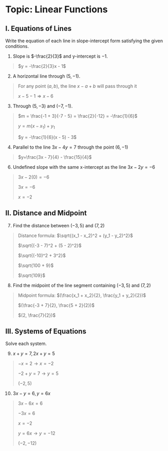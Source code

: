# Topic: Linear Functions

## I. Equations of Lines

Write the equation of each line in slope-intercept form satisfying the given conditions.

1. Slope is $-\frac{2}{3}$ and y-intercept is $-1$.
> $y = -\frac{2}{3}x - 1$
2. A horizontal line through $(5, -1)$.
> For any point $(a, b)$, the line $x - a + b$ will pass through it
> 
> $x - 5 - 1 \Rightarrow x - 6$
3. Through $(5, -3)$ and $(-7, -1)$.
> $m = \frac{-1 + 3}{-7 - 5} = \frac{2}{-12} = -\frac{1}{6}$
> 
> $y = m(x - x_1) + y_1$
> 
> $y = -\frac{1}{6}(x - 5) - 3$
4. Parallel to the line $3x - 4y = 7$ through the point $(6, -1)$
> $y=\frac{3x - 7}{4} - \frac{15}{4}$
6. Undefined slope with the same x-intercept as the line $3x - 2y= -6$
> $3x - 2(0) = -6$
> 
> $3x = -6$
> 
> $x = -2$

## II. Distance and Midpoint

7. Find the distance between $(-3, 5)$ and $(7, 2)$
> Distance formula: $\sqrt{(x_1 - x_2)^2 + (y_1 - y_2)^2}$
>
> $\sqrt{(-3 - 7)^2 + (5 - 2)^2}$
>
> $\sqrt{(-10)^2 + 3^2}$
>
> $\sqrt{100 + 9}$
>
> $\sqrt{109}$

8. Find the midpoint of the line segment containing $(-3, 5)$ and $(7, 2)$
> Midpoint formula: $(\frac{x_1 + x_2}{2}, \frac{y_1 + y_2}{2})$
>
> $(\frac{-3 + 7}{2}, \frac{5 + 2}{2})$
>
> $(2, \frac{7}{2})$

## III. Systems of Equations

Solve each system.

9. $x + y = 7, 2x + y = 5$
> $-x = 2 \rightarrow x = -2$
>
> $-2 + y = 7 \rightarrow y = 5$
>
> $(-2, 5)$

10. $3x - y = 6, y = 6x$
> $3x - 6x = 6$
> 
> $-3x = 6$
> 
> $x = -2$
>
> $y = 6x \rightarrow y = -12$
>
> $(-2, -12)$